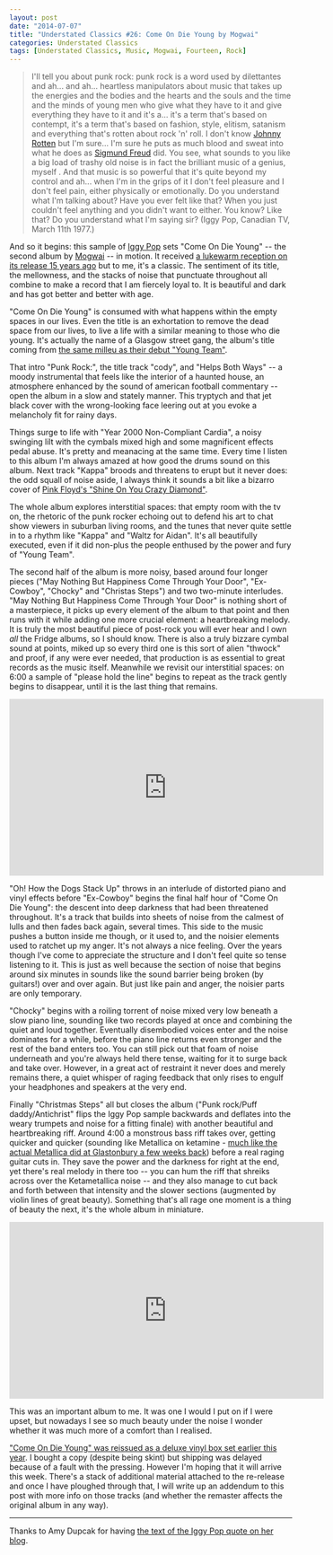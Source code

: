 ```yaml
---
layout: post
date: "2014-07-07"
title: "Understated Classics #26: Come On Die Young by Mogwai"
categories: Understated Classics
tags: [Understated Classics, Music, Mogwai, Fourteen, Rock]
---
```


> I'll tell you about punk rock: punk rock is a word used by dilettantes and ah... and ah... heartless manipulators about music that takes up the energies and the bodies and the hearts and the souls and the time and the minds of young men who give what they have to it and give everything they have to it and it's a... it's a term that's based on contempt, it's a term that's based on fashion, style, elitism, satanism and everything that's rotten about rock 'n' roll. I don't know [Johnny Rotten](http://en.wikiquote.org/wiki/John_Lydon) but I'm sure... I'm sure he puts as much blood and sweat into what he does as [Sigmund Freud](http://en.wikiquote.org/wiki/Sigmund_Freud) did. You see, what sounds to you like a big load of trashy old noise is in fact the brilliant music of a genius, myself . And that music is so powerful that it's quite beyond my control and ah... when I'm in the grips of it I don't feel pleasure and I don't feel pain, either physically or emotionally. Do you understand what I'm talking about? Have you ever felt like that? When you just couldn't feel anything and you didn't want to either. You know? Like that? Do you understand what I'm saying sir? (Iggy Pop, Canadian TV, March 11th 1977.)

And so it begins: this sample of [Iggy Pop](http://www.iggypop.com/index.html) sets "Come On Die Young" -- the second album by [Mogwai](http://www.mogwai.co.uk) -- in motion. It received [a lukewarm reception on its release 15 years ago](http://pitchfork.com/reviews/albums/5369-come-on-die-young/) but to me, it's a classic. The sentiment of its title, the mellowness, and the stacks of noise that punctuate throughout all combine to make a record that I am fiercely loyal to. It is beautiful and dark and has got better and better with age.

"Come On Die Young" is consumed with what happens within the empty spaces in our lives. Even the title is an exhortation to remove the dead space from our lives, to live a life with a similar meaning to those who die young. It's actually the name of a Glasgow street gang, the album's title coming from [the same milleu as their debut "Young Team"](http://en.wikipedia.org/wiki/List_of_gangs_in_Glasgow).

That intro "Punk Rock:", the title track "cody", and "Helps Both Ways" -- a moody instrumental that feels like the interior of a haunted house, an atmosphere enhanced by the sound of american football commentary -- open the album in a slow and stately manner. This tryptych and that jet black cover with the wrong-looking face leering out at you evoke a melancholy fit for rainy days.

Things surge to life with "Year 2000 Non-Compliant Cardia", a noisy swinging lilt with the cymbals mixed high and some magnificent effects pedal abuse. It's pretty and meanacing at the same time. Every time I listen to this album I'm always amazed at how good the drums sound on this album. Next track "Kappa" broods and threatens to erupt but it never does: the odd squall of noise aside, I always think it sounds a bit like a bizarro cover of [Pink Floyd's "Shine On You Crazy Diamond"](http://tabs.ultimate-guitar.com/p/pink_floyd/shine_on_you_crazy_diamond_tab.htm).

The whole album explores interstitial spaces: that empty room with the tv on, the rhetoric of the punk rocker echoing out to defend his art to chat show viewers in suburban living rooms, and the tunes that never quite settle in to a rhythm like "Kappa" and "Waltz for Aidan". It's all beautifully executed, even if it did non-plus the people enthused by the power and fury of "Young Team".

The second half of the album is more noisy, based around four longer pieces ("May Nothing But Happiness Come Through Your Door", "Ex-Cowboy", "Chocky" and "Christas Steps") and two two-minute interludes. "May Nothing But Happiness Come Through Your Door" is nothing short of a masterpiece, it picks up every element of the album to that point and then runs with it while adding one more crucial element: a heartbreaking melody. It is truly the most beautiful piece of post-rock you will ever hear and I own _all_ the Fridge albums, so I should know. There is also a truly bizzare cymbal sound at points, miked up so every third one is this sort of alien "thwock" and proof, if any were ever needed, that production is as essential to great records as the music itself. Meanwhile we revisit our interstitial spaces: on 6:00 a sample of "please hold the line" begins to repeat as the track gently begins to disappear, until it is the last thing that remains.

<iframe width="560" height="315" src="https://www.youtube.com/embed/tZFlRdEoEuM" frameborder="0" allow="accelerometer; autoplay; encrypted-media; gyroscope; picture-in-picture" allowfullscreen></iframe>

"Oh! How the Dogs Stack Up" throws in an interlude of distorted piano and vinyl effects before "Ex-Cowboy" begins the final half hour of "Come On Die Young": the descent into deep darkness that had been threatened throughout. It's a track that builds into sheets of noise from the calmest of lulls and then fades back again, several times. This side to the music pushes a button inside me though, or it used to, and the noisier elements used to ratchet up my anger. It's not always a nice feeling. Over the years though I've come to appreciate the structure and I don't feel quite so tense listening to it. This is just as well because the section of noise that begins around six minutes in sounds like the sound barrier being broken (by guitars!) over and over again. But just like pain and anger, the noisier parts are only temporary.

"Chocky" begins with a roiling torrent of noise mixed very low beneath a slow piano line, sounding like two records played at once and combining the quiet and loud together. Eventually disembodied voices enter and the noise dominates for a while, before the piano line returns even stronger and the rest of the band enters too. You can still pick out that foam of noise underneath and you're always held there tense, waiting for it to surge back and take over. However, in a great act of restraint it never does and merely remains there, a quiet whisper of raging feedback that only rises to engulf your headphones and speakers at the very end.

Finally "Christmas Steps" all but closes the album ("Punk rock/Puff daddy/Antichrist" flips the Iggy Pop sample backwards and deflates into the weary trumpets and noise for a fitting finale) with another beautiful and heartbreaking riff. Around 4:00 a monstrous bass riff takes over, getting quicker and quicker (sounding like Metallica on ketamine - [much like the actual Metallica did at Glastonbury a few weeks back](http://musicfeeds.com.au/news/mogwai-explain-the-metallica-glastonbury-controversy/)) before a real raging guitar cuts in. They save the power and the darkness for right at the end, yet there's real melody in there too -- you can hum the riff that shreiks across over the Ketametallica noise -- and they also manage to cut back and forth between that intensity and the slower sections (augmented by violin lines of great beauty). Something that's all rage one moment is a thing of beauty the next, it's the whole album in miniature.

<iframe width="560" height="315" src="https://www.youtube.com/embed/JN2w82fmmXc" frameborder="0" allow="accelerometer; autoplay; encrypted-media; gyroscope; picture-in-picture" allowfullscreen></iframe>

This was an important album to me. It was one I would I put on if I were upset, but nowadays I see so much beauty under the noise I wonder whether it was much more of a comfort than I realised.

["Come On Die Young" was reissued as a deluxe vinyl box set earlier this year](http://www.chemikal.co.uk/news/come-on-die-young-reissue-june-16th/). I bought a copy (despite being skint) but shipping was delayed because of a fault with the pressing. However I'm hoping that it will arrive this week. There's a stack of additional material attached to the re-release and once I have ploughed through that, I will write up an addendum to this post with more info on those tracks (and whether the remaster affects the original album in any way).

***

Thanks to Amy Dupcak for having [the text of the Iggy Pop quote on her blog](http://no-alternative-daily.blogspot.co.uk/2011/02/ill-tell-you-about-punk-rock.html).
